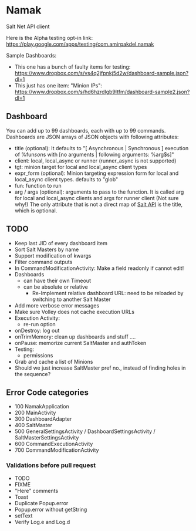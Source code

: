 # Namak
Salt Net API client

Here is the Alpha testing opt-in link: https://play.google.com/apps/testing/com.amirpakdel.namak

Sample Dashboards:
- This one has a bunch of faulty items for testing:
 https://www.dropbox.com/s/vs4q2jfpnkj5d2w/dashboard-sample.json?dl=1
- This just has one item: "Minion IPs":
 https://www.dropbox.com/s/hd6hzrdlgb9ltfm/dashboard-sample2.json?dl=1


## Dashboard
You can add up to 99 dashboards, each with up to 99 commands.
Dashboards are JSON arrays of JSON objects with following attributes:
- title (optional): It defaults to "[ Asynchronous | Synchronous ] execution of %fun$s on %tgt$s with [no arguments | following arguments: %arg$s]"
- client: local, local_async or runner (runner_async is not supported)
- tgt: minion target for local and local_async client types
- expr_form (optional): Minion targeting expression form for local and local_async client types. defaults to "glob"
- fun: function to run
- arg / args (optional): arguments to pass to the function. It is called arg for local and local_async clients and args for runner client (Not sure why!)
The only attribute that is not a direct map of [Salt API](http://docs.saltstack.com/en/latest/ref/clients/) is the title, which is optional.

## TODO
- Keep last JID of every dashboard item
- Sort Salt Masters by name
- Support modification of kwargs
- Filter command outputs
- In CommandModificationActivity: Make a field readonly if cannot edit!
- Dashboards
    - can have their own Timeout
    - can be absolute or relative
        - Re-Implement relative dashboard URL: need to be reloaded by switching to another Salt Master
- Add more verbose error messages
- Make sure Volley does not cache execution URLs
- Execution Activity:
    - re-run option
- onDestroy: log out
- onTrimMemory: clean up dashboards and stuff ....
- onPause: memorize current SaltMaster and authToken
- Testing:
    - permissions
- Grab and cache a list of Minions
- Should we just increase SaltMaster pref no., instead of finding holes in the sequence?


## Error Code categories
- 100 NamakApplication
- 200 MainActivity
- 300 DashboardAdapter
- 400 SaltMaster
- 500 GeneralSettingsActivity / DashboardSettingsActivity / SaltMasterSettingsActivity
- 600 CommandExecutionActivity
- 700 CommandModificationActivity


### Validations before pull request
- TODO
- FIXME
- "Here" comments
- Toast
- Duplicate Popup.error
- Popup.error without getString
- setText
- Verify Log.e and Log.d
